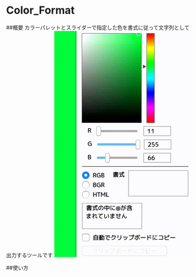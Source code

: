 Color_Format
====

##概要
カラーパレットとスライダーで指定した色を書式に従って文字列として出力するツールです
![](https://github.com/ueken0307/Color_Format/blob/master/etc/how_to_use.gif)

##使い方